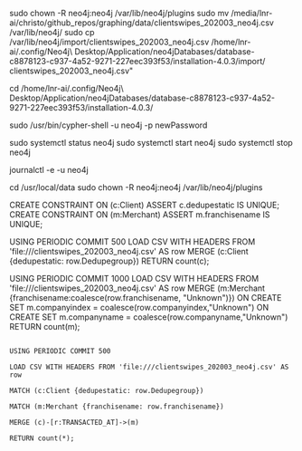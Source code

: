 
sudo chown -R neo4j:neo4j /var/lib/neo4j/plugins
sudo mv /media/lnr-ai/christo/github_repos/graphing/data/clientswipes_202003_neo4j.csv /var/lib/neo4j/
sudo cp /var/lib/neo4j/import/clientswipes_202003_neo4j.csv /home/lnr-ai/.config/Neo4j\ Desktop/Application/neo4jDatabases/database-c8878123-c937-4a52-9271-227eec393f53/installation-4.0.3/import/
clientswipes_202003_neo4j.csv"

cd /home/lnr-ai/.config/Neo4j\ Desktop/Application/neo4jDatabases/database-c8878123-c937-4a52-9271-227eec393f53/installation-4.0.3/



sudo /usr/bin/cypher-shell -u neo4j -p newPassword

sudo systemctl status neo4j
sudo systemctl start neo4j
sudo systemctl stop neo4j

journalctl -e -u neo4j

cd /usr/local/data
sudo chown -R neo4j:neo4j /var/lib/neo4j/plugins


CREATE CONSTRAINT ON (c:Client) ASSERT c.dedupestatic IS UNIQUE;
CREATE CONSTRAINT ON (m:Merchant) ASSERT m.franchisename IS UNIQUE;

USING PERIODIC COMMIT 500
LOAD CSV WITH HEADERS FROM 'file:///clientswipes_202003_neo4j.csv' AS row
MERGE (c:Client {dedupestatic: row.Dedupegroup})
RETURN count(c);

USING PERIODIC COMMIT 1000
LOAD CSV WITH HEADERS FROM 'file:///clientswipes_202003_neo4j.csv' AS row
MERGE (m:Merchant {franchisename:coalesce(row.franchisename, "Unknown")})
ON CREATE SET m.companyindex = coalesce(row.companyindex,"Unknown")
ON CREATE SET m.companyname = coalesce(row.companyname,"Unknown")
RETURN count(m);

                                                                                                                                                                                                                                                                                                                                                                                                                                                                                                                                                                                                                                                                                                                                                                                                                                                                                                                                                                                                                                                                                                                                                    USING PERIODIC COMMIT 500
                                                                                                                                                                                                                                                                                                                                                                                                                                                                                                                                                                                                                                                                                                                                                                                                                                                                                                                                                                                                                                                                                                                                                    LOAD CSV WITH HEADERS FROM 'file:///clientswipes_202003_neo4j.csv' AS row
                                                                                                                                                                                                                                                                                                                                                                                                                                                                                                                                                                                                                                                                                                                                                                                                                                                                                                                                                                                                                                                                                                                                                    MATCH (c:Client {dedupestatic: row.Dedupegroup})
                                                                                                                                                                                                                                                                                                                                                                                                                                                                                                                                                                                                                                                                                                                                                                                                                                                                                                                                                                                                                                                                                                                                                    MATCH (m:Merchant {franchisename: row.franchisename})
                                                                                                                                                                                                                                                                                                                                                                                                                                                                                                                                                                                                                                                                                                                                                                                                                                                                                                                                                                                                                                                                                                                                                    MERGE (c)-[r:TRANSACTED_AT]->(m)
                                                                                                                                                                                                                                                                                                                                                                                                                                                                                                                                                                                                                                                                                                                                                                                                                                                                                                                                                                                                                                                                                                                                                    RETURN count(*);